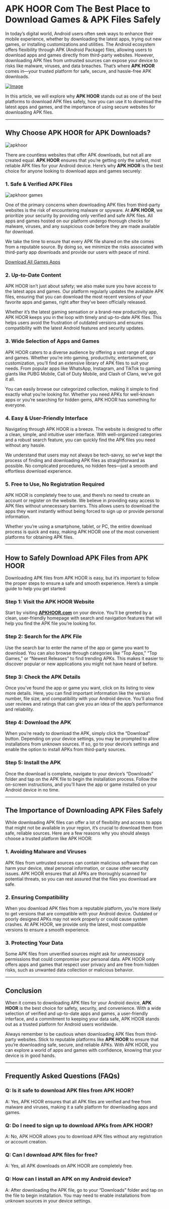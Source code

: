 # APK HOOR Com The Best Place to Download Games & APK Files Safely

In today’s digital world, Android users often seek ways to enhance their mobile experience, whether by downloading the latest apps, trying out new games, or installing customizations and utilities. The Android ecosystem offers flexibility through APK (Android Package) files, allowing users to download apps and games directly from third-party websites. However, downloading APK files from untrusted sources can expose your device to risks like malware, viruses, and data breaches. That’s where **APK HOOR** comes in—your trusted platform for safe, secure, and hassle-free APK downloads.

[![Image](https://github.com/user-attachments/assets/949c04bc-5d17-428a-8bba-d4b82667ea73)](https://apkbros.com/games/)


In this article, we will explore why **APK HOOR** stands out as one of the best platforms to download APK files safely, how you can use it to download the latest apps and games, and the importance of using secure websites for downloading APK files.

---

## Why Choose APK HOOR for APK Downloads?

![apkhoor](https://github.com/user-attachments/assets/c4544010-7ffb-443e-b3ea-4802e9482d26)

There are countless websites that offer APK downloads, but not all are created equal. **APK HOOR** ensures that you’re getting only the safest, most reliable APK files for your Android device. Here’s why **APK HOOR** is the best choice for anyone looking to download apps and games securely:

### 1. **Safe & Verified APK Files**

![apkhoor games](https://github.com/user-attachments/assets/9ab15a8c-b7d5-4084-9212-193e4fc7ca79)

One of the primary concerns when downloading APK files from third-party websites is the risk of encountering malware or spyware. At **APK HOOR**, we prioritize your security by providing only verified and safe APK files. All apps and games hosted on our platform undergo thorough checks for malware, viruses, and any suspicious code before they are made available for download.

We take the time to ensure that every APK file shared on the site comes from a reputable source. By doing so, we minimize the risks associated with third-party app downloads and provide our users with peace of mind.

[Download All Games Apps](https://apkbros.com/games/)

### 2. **Up-to-Date Content**

APK HOOR isn’t just about safety; we also make sure you have access to the latest apps and games. Our platform regularly updates the available APK files, ensuring that you can download the most recent versions of your favorite apps and games, right after they’ve been officially released.

Whether it’s the latest gaming sensation or a brand-new productivity app, APK HOOR keeps you in the loop with timely and up-to-date APK files. This helps users avoid the frustration of outdated versions and ensures compatibility with the latest Android features and security updates.

### 3. **Wide Selection of Apps and Games**

APK HOOR caters to a diverse audience by offering a vast range of apps and games. Whether you’re into gaming, productivity, entertainment, or customization, you’ll find an extensive library of APK files to suit your needs. From popular apps like WhatsApp, Instagram, and TikTok to gaming giants like PUBG Mobile, Call of Duty Mobile, and Clash of Clans, we’ve got it all.

You can easily browse our categorized collection, making it simple to find exactly what you’re looking for. Whether you need APKs for well-known apps or you’re searching for hidden gems, APK HOOR has something for everyone.

### 4. **Easy & User-Friendly Interface**

Navigating through APK HOOR is a breeze. The website is designed to offer a clean, simple, and intuitive user interface. With well-organized categories and a robust search feature, you can quickly find the APK files you need without any hassle.

We understand that users may not always be tech-savvy, so we’ve kept the process of finding and downloading APK files as straightforward as possible. No complicated procedures, no hidden fees—just a smooth and effortless download experience.

### 5. **Free to Use, No Registration Required**

APK HOOR is completely free to use, and there’s no need to create an account or register on the website. We believe in providing easy access to APK files without unnecessary barriers. This allows users to download the apps they want instantly without being forced to sign up or provide personal information.

Whether you’re using a smartphone, tablet, or PC, the entire download process is quick and easy, making APK HOOR one of the most convenient platforms for obtaining APK files.

---

## How to Safely Download APK Files from APK HOOR

Downloading APK files from APK HOOR is easy, but it’s important to follow the proper steps to ensure a safe and smooth experience. Here’s a simple guide to help you get started:

### Step 1: **Visit the APK HOOR Website**

Start by visiting **[APKHOOR.com](https://apkbros.com/games/)** on your device. You’ll be greeted by a clean, user-friendly homepage with search and navigation features that will help you find the APK file you’re looking for.

### Step 2: **Search for the APK File**

Use the search bar to enter the name of the app or game you want to download. You can also browse through categories like “Top Apps,” “Top Games,” or “Newest Releases” to find trending APKs. This makes it easier to discover popular or new applications you might not have heard of before.

### Step 3: **Check the APK Details**

Once you’ve found the app or game you want, click on its listing to view more details. Here, you can find important information like the version number, file size, and compatibility with your Android device. You’ll also find user reviews and ratings that can give you an idea of the app’s performance and reliability.

### Step 4: **Download the APK**

When you’re ready to download the APK, simply click the “Download” button. Depending on your device settings, you may be prompted to allow installations from unknown sources. If so, go to your device’s settings and enable the option to install APKs from third-party sources.

### Step 5: **Install the APK**

Once the download is complete, navigate to your device’s “Downloads” folder and tap on the APK file to begin the installation process. Follow the on-screen instructions, and you’ll have the app or game installed on your Android device in no time.

---

## The Importance of Downloading APK Files Safely

While downloading APK files can offer a lot of flexibility and access to apps that might not be available in your region, it’s crucial to download them from safe, reliable sources. Here are a few reasons why you should always choose a trusted platform like APK HOOR:

### 1. **Avoiding Malware and Viruses**

APK files from untrusted sources can contain malicious software that can harm your device, steal personal information, or cause other security issues. APK HOOR ensures that all APKs are thoroughly scanned for potential threats, so you can rest assured that the files you download are safe.

### 2. **Ensuring Compatibility**

When you download APK files from a reputable platform, you’re more likely to get versions that are compatible with your Android device. Outdated or poorly designed APKs may not work properly or could cause system crashes. At APK HOOR, we provide only the latest, most compatible versions to ensure a smooth experience.

### 3. **Protecting Your Data**

Some APK files from unverified sources might ask for unnecessary permissions that could compromise your personal data. APK HOOR only offers apps and games that respect user privacy and are free from hidden risks, such as unwanted data collection or malicious behavior.

---

## Conclusion

When it comes to downloading APK files for your Android device, **APK HOOR** is the best choice for safety, security, and convenience. With a wide selection of verified and up-to-date apps and games, a user-friendly interface, and a commitment to keeping your data safe, APK HOOR stands out as a trusted platform for Android users worldwide.

Always remember to be cautious when downloading APK files from third-party websites. Stick to reputable platforms like **APK HOOR** to ensure that you’re downloading safe, secure, and reliable APKs. With APK HOOR, you can explore a world of apps and games with confidence, knowing that your device is in good hands.

---

## Frequently Asked Questions (FAQs)

### **Q: Is it safe to download APK files from APK HOOR?**
A: Yes, APK HOOR ensures that all APK files are verified and free from malware and viruses, making it a safe platform for downloading apps and games.

### **Q: Do I need to sign up to download APKs from APK HOOR?**
A: No, APK HOOR allows you to download APK files without any registration or account creation.

### **Q: Can I download APK files for free?**
A: Yes, all APK downloads on APK HOOR are completely free.

### **Q: How can I install an APK on my Android device?**
A: After downloading the APK file, go to your “Downloads” folder and tap on the file to begin installation. You may need to enable installations from unknown sources in your device settings.
